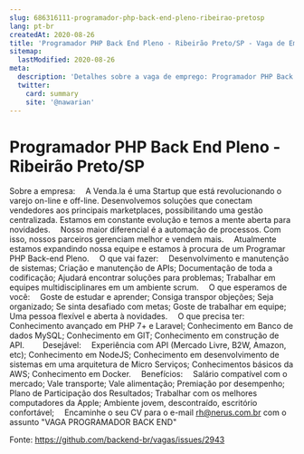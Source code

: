 ```yaml
---
slug: 686316111-programador-php-back-end-pleno-ribeirao-pretosp
lang: pt-br
createdAt: 2020-08-26
title: 'Programador PHP Back End Pleno - Ribeirão Preto/SP - Vaga de Emprego'
sitemap:
  lastModified: 2020-08-26
meta:
  description: 'Detalhes sobre a vaga de emprego: Programador PHP Back End Pleno - Ribeirão Preto/SP'
  twitter:
    card: summary
    site: '@nawarian'
---
```


# Programador PHP Back End Pleno - Ribeirão Preto/SP


Sobre a empresa:
⠀
A Venda.la é uma Startup que está revolucionando o varejo on-line e off-line. Desenvolvemos soluções que conectam vendedores aos principais marketplaces, possibilitando uma gestão centralizada. Estamos em constante evolução e temos a mente aberta para novidades.
⠀
Nosso maior diferencial é a automação de processos. Com isso, nossos parceiros gerenciam melhor e vendem mais.
⠀
Atualmente estamos expandindo nossa equipe e estamos à procura de um Programar PHP Back-end Pleno.
⠀
O que vai fazer:
⠀
Desenvolvimento e manutenção de sistemas;
Criação e manutenção de APIs;
Documentação de toda a codificação;
Ajudará encontrar soluções para problemas;
Trabalhar em equipes multidisciplinares em um ambiente scrum.
⠀
O que esperamos de você:
⠀
Goste de estudar e aprender;
Consiga transpor objeções;
Seja organizado;
Se sinta desafiado com metas;
Goste de trabalhar em equipe;
Uma pessoa flexível e aberta à novidades.
⠀
O que precisa ter:
⠀
Conhecimento avançado em PHP 7+ e Laravel;
Conhecimento em Banco de dados MySQL;
Conhecimento em GIT;
Conhecimento em construção de API.
⠀
⠀
Desejável:
⠀
Experiência com API (Mercado Livre, B2W, Amazon, etc);
Conhecimento em NodeJS;
Conhecimento em desenvolvimento de sistemas em uma arquitetura de Micro Serviços;
Conhecimentos básicos da AWS;
Conhecimento em Docker.
⠀
Benefícios:
⠀
Salário compatível com o mercado;
Vale transporte;
Vale alimentação;
Premiação por desempenho;
Plano de Participação dos Resultados;
Trabalhar com os melhores computadores da Apple; Ambiente jovem, descontraído, escritório confortável;
⠀
Encaminhe o seu CV para o e-mail rh@nerus.com.br com o assunto "VAGA PROGRAMADOR BACK END"

Fonte: https://github.com/backend-br/vagas/issues/2943